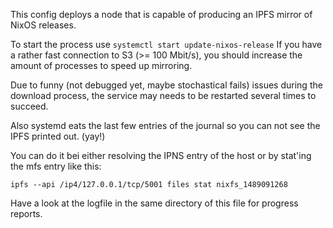 This config deploys a node that is capable of producing an IPFS mirror of
NixOS releases.

To start the process use `systemctl start update-nixos-release`
If you have a rather fast connection to S3 (>= 100 Mbit/s), you should increase
the amount of processes to speed up mirroring.

Due to funny (not debugged yet, maybe stochastical fails) issues during the
download process, the service may needs to be restarted several times to succeed.

Also systemd eats the last few entries of the journal so you can not see the
IPFS printed out. (yay!)

You can do it bei either resolving the IPNS entry of the host or by
stat'ing the mfs entry like this:

```
ipfs --api /ip4/127.0.0.1/tcp/5001 files stat nixfs_1489091268
```

Have a look at the logfile in the same directory of this file for
progress reports.
